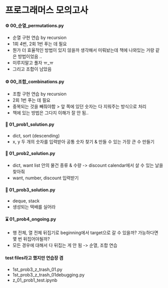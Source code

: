 # 프로그래머스 모의고사

#### ⚙️ 00_순열_permutations.py
- 순열 구현 연습 by recursion
- 1회 4번, 2회 1번 푸는 데 필요
- 뭔가 더 효율적인 방법이 있지 않을까 생각해서 미뤄놨는데 책에 나와있는 거랑 같은 방법이었음 ..
- 미루지말고 풀자 ㅠ_ㅠ
- 그리고 조합이 남았음

#### ⚙️ 00_조합_combinations.py
- 조합 구현 연습 by recursion
- 2회 1번 푸는 데 필요
- 중복되는 것을 빼줘야함 > 앞 쪽에 있던 숫자는 다 지워주는 방식으로 처리 
- 책에 있는 방법은 그다지 이해가 잘 안 됨..


#### 📌 01_prob1_solution.py
- dict, sort (descending)
- x, y 두 개의 숫자를 입력받아 공통 숫자 찾기 & 만들 수 있는 가장 큰 수 만들기

#### 📌 01_prob2_solution.py
- dict, want list 안의 물건 종류 & 수량 -> discount calendar에서 살 수 있는 날을 찾아줘
- want, number, discount 입력받기

#### 📌 01_prob3_solution.py
- deque, stack
- 생성되는 택배를 실어라

#### ⌛ 01_prob4_ongoing.py
- 행 전체, 열 전체 뒤집기로 beginning에서 target으로 갈 수 있을까? 가능하다면 몇 번 뒤집어야될까?
- 모든 경우에 대해서 다 뒤집는 게 안 됨 -> 순열, 조합 연습 


#### test files라고 했지만 연습장 겸 
- 1st_prob3_z_trash_01.py
- 1st_prob3_z_trash_01debugging.py
- z_01_prob1_test.ipynb
